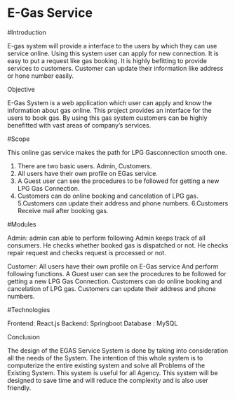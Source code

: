 # E-Gas Service

#Introduction

E-gas system will provide a interface to the users by which  they can use service online.
Using this system user can apply for new connection.
It is easy to put a request like gas booking. It is highly befitting to provide services to customers. 
Customer can update their information like address or hone number easily. 

Objective

E-Gas System is a web application which user can apply and know the information about gas online.
 This project provides an interface for the users to book gas. By using this gas system customers can be highly benefitted with vast areas of company’s services. 

#Scope

This online gas service makes the path for LPG Gasconnection smooth one. 
1. There are two basic users. Admin, Customers. 
2. All users have their own profile on EGas service. 
3. A Guest user can see the procedures to be followed for getting a new LPG Gas Connection. 
4. Customers can do online booking and cancelation of LPG gas. 
5.Customers can update their address and phone numbers.
6.Customers Receive mail after booking gas.

#Modules

Admin: admin can able to perform following
Admin keeps track of all consumers.
He checks whether booked gas is dispatched or not.
He checks repair request and checks request is processed or not.

Customer:
All users have their own profile on E-Gas service And perform following functions.
 A Guest user can see the procedures to be followed for getting a new LPG Gas Connection. 
 Customers can do online booking and cancelation of LPG gas. 
Customers can update their address and phone numbers.

#Technologies

Frontend: React.js 
Backend: Springboot
Database : MySQL 

Conclusion

The design of the EGAS Service System is done by taking into consideration all the needs of the System. 
The intention of this whole system is to computerize the entire existing system and solve all Problems of the Existing System. 
This system is useful for all Agency. This system will be designed to save time and will reduce the complexity and is also user friendly. 




